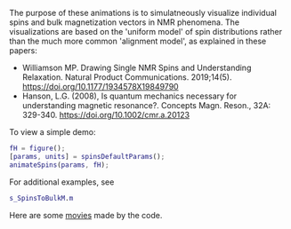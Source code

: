 The purpose of these animations is to  simulatneously visualize individual  spins and bulk magnetization vectors in NMR phenomena. The visualizations are based on the 'uniform model' of spin distributions rather than the much more common 'alignment model', as explained in these papers:

- Williamson MP. Drawing Single NMR Spins and Understanding Relaxation. Natural Product Communications. 2019;14(5). https://doi.org/10.1177/1934578X19849790
- Hanson, L.G. (2008), Is quantum mechanics necessary for understanding magnetic resonance?. Concepts Magn. Reson., 32A: 329-340. https://doi.org/10.1002/cmr.a.20123

To view a simple demo:

```matlab
fH = figure();
[params, units] = spinsDefaultParams();
animateSpins(params, fH);
```

For additional examples, see

```matlab
s_SpinsToBulkM.m
```

Here are some [movies](https://drive.google.com/drive/folders/1Ni6xqJajgEw1TNGQrfSQUiMYROcS5pJj) made by the code.

